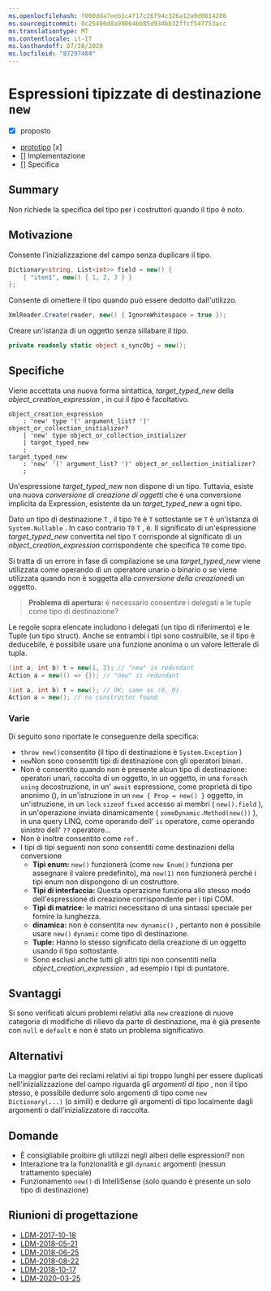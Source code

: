 ```yaml
---
ms.openlocfilehash: f000dda7eeb1c4f17c26f94c326a12a9d0014288
ms.sourcegitcommit: 0c25406d8a99064bb85d934bb32ffcf547753acc
ms.translationtype: MT
ms.contentlocale: it-IT
ms.lasthandoff: 07/28/2020
ms.locfileid: "87297484"
---
```


# <a name="target-typed-new-expressions"></a>Espressioni tipizzate di destinazione `new`

* [x] proposto
* [prototipo](https://github.com/alrz/roslyn/tree/features/target-typed-new) [x]
* [] Implementazione
* [] Specifica

## <a name="summary"></a>Summary
[summary]: #summary

Non richiede la specifica del tipo per i costruttori quando il tipo è noto. 

## <a name="motivation"></a>Motivazione
[motivation]: #motivation

Consente l'inizializzazione del campo senza duplicare il tipo.
```cs
Dictionary<string, List<int>> field = new() {
    { "item1", new() { 1, 2, 3 } }
};
```

Consente di omettere il tipo quando può essere dedotto dall'utilizzo.
```cs
XmlReader.Create(reader, new() { IgnoreWhitespace = true });
```

Creare un'istanza di un oggetto senza sillabare il tipo.
```cs
private readonly static object s_syncObj = new();
```

## <a name="specification"></a>Specifiche
[design]: #detailed-design

Viene accettata una nuova forma sintattica, *target_typed_new* della *object_creation_expression* , in cui il *tipo* è facoltativo.

```antlr
object_creation_expression
    : 'new' type '(' argument_list? ')' object_or_collection_initializer?
    | 'new' type object_or_collection_initializer
    | target_typed_new
    ;
target_typed_new
    : 'new' '(' argument_list? ')' object_or_collection_initializer?
    ;
```

Un'espressione *target_typed_new* non dispone di un tipo. Tuttavia, esiste una nuova *conversione di creazione di oggetti* che è una conversione implicita da Expression, esistente da un *target_typed_new* a ogni tipo.

Dato un tipo di destinazione `T` , il tipo `T0` è `T` sottostante se `T` è un'istanza di `System.Nullable` . In caso contrario `T0` `T` , è. Il significato di un'espressione *target_typed_new* convertita nel tipo `T` corrisponde al significato di un *object_creation_expression* corrispondente che specifica `T0` come tipo.

Si tratta di un errore in fase di compilazione se una *target_typed_new* viene utilizzata come operando di un operatore unario o binario o se viene utilizzata quando non è soggetta alla *conversione della creazione*di un oggetto.

> **Problema di apertura:** è necessario consentire i delegati e le tuple come tipo di destinazione?

Le regole sopra elencate includono i delegati (un tipo di riferimento) e le Tuple (un tipo struct). Anche se entrambi i tipi sono costruibile, se il tipo è deducebile, è possibile usare una funzione anonima o un valore letterale di tupla.
```cs
(int a, int b) t = new(1, 2); // "new" is redundant
Action a = new(() => {}); // "new" is redundant

(int a, int b) t = new(); // OK; same as (0, 0)
Action a = new(); // no constructor found
```

### <a name="miscellaneous"></a>Varie

Di seguito sono riportate le conseguenze della specifica:

- `throw new()`consentito (il tipo di destinazione è `System.Exception` )
- `new`Non sono consentiti tipi di destinazione con gli operatori binari.
- Non è consentito quando non è presente alcun tipo di destinazione: operatori unari, raccolta di un oggetto, in un oggetto, in una `foreach` `using` decostruzione, in un' `await` espressione, come proprietà di tipo anonimo (), in un'istruzione in un `new { Prop = new() }` oggetto, in un'istruzione, in un `lock` `sizeof` `fixed` accesso ai membri ( `new().field` ), in un'operazione inviata dinamicamente ( `someDynamic.Method(new())` ), in una query LINQ, come operando dell' `is` operatore, come operando sinistro dell' `??` operatore...
- Non è inoltre consentito come `ref` .
- I tipi di tipi seguenti non sono consentiti come destinazioni della conversione
  - **Tipi enum:** `new()` funzionerà (come `new Enum()` funziona per assegnare il valore predefinito), ma `new(1)` non funzionerà perché i tipi enum non dispongono di un costruttore.
  - **Tipi di interfaccia:** Questa operazione funziona allo stesso modo dell'espressione di creazione corrispondente per i tipi COM.
  - **Tipi di matrice:** le matrici necessitano di una sintassi speciale per fornire la lunghezza.    
  - **dinamica:** non è consentita `new dynamic()` , pertanto non è possibile usare `new()` `dynamic` come tipo di destinazione.
  - **Tuple:** Hanno lo stesso significato della creazione di un oggetto usando il tipo sottostante.
  - Sono esclusi anche tutti gli altri tipi non consentiti nella *object_creation_expression* , ad esempio i tipi di puntatore.   

## <a name="drawbacks"></a>Svantaggi
[drawbacks]: #drawbacks

Si sono verificati alcuni problemi relativi alla `new` creazione di nuove categorie di modifiche di rilievo da parte di destinazione, ma è già presente con `null` e `default` e non è stato un problema significativo.

## <a name="alternatives"></a>Alternativi
[alternatives]: #alternatives

La maggior parte dei reclami relativi ai tipi troppo lunghi per essere duplicati nell'inizializzazione del campo riguarda gli *argomenti di tipo* , non il tipo stesso, è possibile dedurre solo argomenti di tipo come `new Dictionary(...)` (o simili) e dedurre gli argomenti di tipo localmente dagli argomenti o dall'inizializzatore di raccolta.

## <a name="questions"></a>Domande
[questions]: #questions

- È consigliabile proibire gli utilizzi negli alberi delle espressioni? non
- Interazione tra la funzionalità e gli `dynamic` argomenti (nessun trattamento speciale)
- Funzionamento `new()` di IntelliSense (solo quando è presente un solo tipo di destinazione)

## <a name="design-meetings"></a>Riunioni di progettazione

- [LDM-2017-10-18](https://github.com/dotnet/csharplang/blob/master/meetings/2017/LDM-2017-10-18.md#100)
- [LDM-2018-05-21](https://github.com/dotnet/csharplang/blob/master/meetings/2018/LDM-2018-05-21.md)
- [LDM-2018-06-25](https://github.com/dotnet/csharplang/blob/master/meetings/2018/LDM-2018-06-25.md)
- [LDM-2018-08-22](https://github.com/dotnet/csharplang/blob/master/meetings/2018/LDM-2018-08-22.md#target-typed-new)
- [LDM-2018-10-17](https://github.com/dotnet/csharplang/blob/master/meetings/2018/LDM-2018-10-17.md)
- [LDM-2020-03-25](https://github.com/dotnet/csharplang/blob/master/meetings/2020/LDM-2020-03-25.md)
